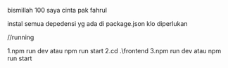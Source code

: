 bismillah 100 saya cinta pak fahrul


instal semua depedensi yg ada di package.json klo diperlukan


//running

1.npm run dev atau npm run start
2.cd .\frontend
3.npm run dev atau npm run start
